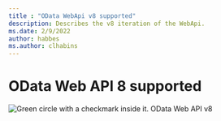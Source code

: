 ```yaml
---
title : "OData WebApi v8 supported"
description: Describes the v8 iteration of the WebApi.
ms.date: 2/9/2022
author: habbes
ms.author: clhabins
---
```

# OData Web API 8 supported

  ![Green circle with a checkmark inside it.](/odata/assets/doc-assets/yes.png) OData Web API v8